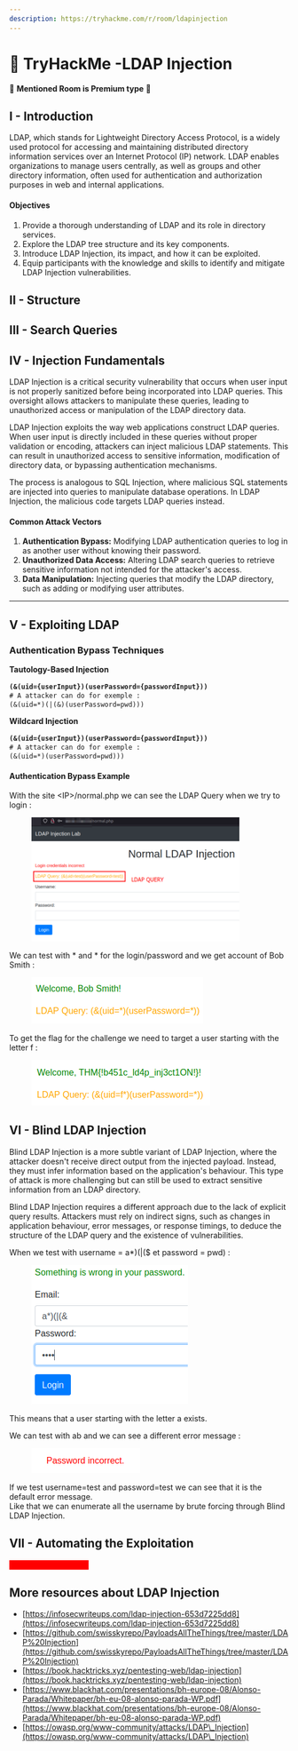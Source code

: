 ```yaml
---
description: https://tryhackme.com/r/room/ldapinjection
---
```


# 💉 TryHackMe -LDAP Injection

💸 **Mentioned Room is Premium type** 💸

## I - Introduction

LDAP, which stands for Lightweight Directory Access Protocol, is a widely used protocol for accessing and maintaining distributed directory information services over an Internet Protocol (IP) network. LDAP enables organizations to manage users centrally, as well as groups and other directory information, often used for authentication and authorization purposes in web and internal applications.

#### Objectives

1. Provide a thorough understanding of LDAP and its role in directory services.
2. Explore the LDAP tree structure and its key components.
3. Introduce LDAP Injection, its impact, and how it can be exploited.
4. Equip participants with the knowledge and skills to identify and mitigate LDAP Injection vulnerabilities.

## II - Structure

## III - Search Queries

## IV - Injection Fundamentals

LDAP Injection is a critical security vulnerability that occurs when user input is not properly sanitized before being incorporated into LDAP queries. This oversight allows attackers to manipulate these queries, leading to unauthorized access or manipulation of the LDAP directory data.

LDAP Injection exploits the way web applications construct LDAP queries. When user input is directly included in these queries without proper validation or encoding, attackers can inject malicious LDAP statements. This can result in unauthorized access to sensitive information, modification of directory data, or bypassing authentication mechanisms.

The process is analogous to SQL Injection, where malicious SQL statements are injected into queries to manipulate database operations. In LDAP Injection, the malicious code targets LDAP queries instead.

#### Common Attack Vectors

1. **Authentication Bypass:** Modifying LDAP authentication queries to log in as another user without knowing their password.
2. **Unauthorized Data Access:** Altering LDAP search queries to retrieve sensitive information not intended for the attacker's access.
3. **Data Manipulation:** Injecting queries that modify the LDAP directory, such as adding or modifying user attributes.

***

## V - Exploiting LDAP

### Authentication Bypass Techniques

**Tautology-Based Injection**

<pre><code><strong>(&#x26;(uid={userInput})(userPassword={passwordInput}))
</strong># A attacker can do for exemple :
(&#x26;(uid=*)(|(&#x26;)(userPassword=pwd)))
</code></pre>

**Wildcard Injection**

<pre><code><strong>(&#x26;(uid={userInput})(userPassword={passwordInput}))
</strong># A attacker can do for exemple :
(&#x26;(uid=*)(userPassword=pwd)))
</code></pre>

#### Authentication Bypass Example

With the site \<IP>/normal.php we can see the LDAP Query when we try to login : &#x20;

<figure><img src="../../../.gitbook/assets/2024-06-01_15-56 (1).png" alt="" width="375"><figcaption></figcaption></figure>

We can test with \* and \* for the login/password and we get account of Bob Smith : &#x20;

<figure><img src="../../../.gitbook/assets/2024-06-01_15-58.png" alt=""><figcaption></figcaption></figure>

To get the flag for the challenge we need to target a user starting with the letter f : &#x20;

<figure><img src="../../../.gitbook/assets/flag.png" alt=""><figcaption></figcaption></figure>

## VI - Blind LDAP Injection

Blind LDAP Injection is a more subtle variant of LDAP Injection, where the attacker doesn't receive direct output from the injected payload. Instead, they must infer information based on the application's behaviour. This type of attack is more challenging but can still be used to extract sensitive information from an LDAP directory.

Blind LDAP Injection requires a different approach due to the lack of explicit query results. Attackers must rely on indirect signs, such as changes in application behaviour, error messages, or response timings, to deduce the structure of the LDAP query and the existence of vulnerabilities.

When we test with username = a\*)(|($ et password = pwd) : &#x20;

<figure><img src="../../../.gitbook/assets/2024-06-01_16-12.png" alt=""><figcaption></figcaption></figure>

This means that a user starting with the letter a exists.

We can test with ab and we can see a different error message :&#x20;

<figure><img src="../../../.gitbook/assets/2024-06-01_16-28.png" alt=""><figcaption></figcaption></figure>

If we test username=test and password=test we can see that it is the default error message.\
Like that we can enumerate all the username by brute forcing through Blind LDAP Injection.

## VII - Automating the Exploitation

<mark style="color:red;background-color:red;">🚧🚧 In construction 🚧🚧</mark>

## More resources about LDAP Injection

* [https://infosecwriteups.com/ldap-injection-653d7225dd8](https://infosecwriteups.com/ldap-injection-653d7225dd8)
* [https://github.com/swisskyrepo/PayloadsAllTheThings/tree/master/LDAP%20Injection](https://github.com/swisskyrepo/PayloadsAllTheThings/tree/master/LDAP%20Injection)
* [https://book.hacktricks.xyz/pentesting-web/ldap-injection](https://book.hacktricks.xyz/pentesting-web/ldap-injection)
* [https://www.blackhat.com/presentations/bh-europe-08/Alonso-Parada/Whitepaper/bh-eu-08-alonso-parada-WP.pdf](https://www.blackhat.com/presentations/bh-europe-08/Alonso-Parada/Whitepaper/bh-eu-08-alonso-parada-WP.pdf)
* [https://owasp.org/www-community/attacks/LDAP\_Injection](https://owasp.org/www-community/attacks/LDAP\_Injection)

